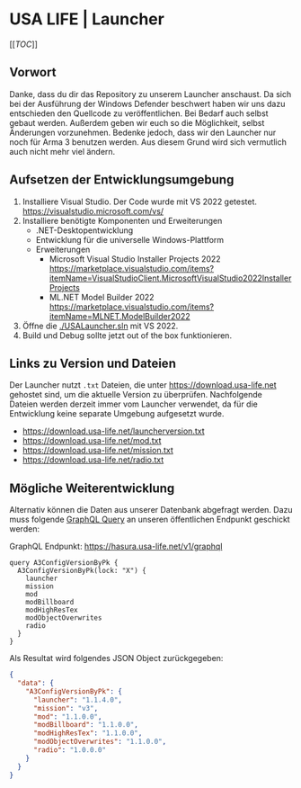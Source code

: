 # USA LIFE | Launcher

[[_TOC_]]

## Vorwort

Danke, dass du dir das Repository zu unserem Launcher anschaust. Da sich bei der Ausführung der Windows Defender beschwert haben wir uns dazu entschieden den Quellcode zu veröffentlichen. Bei Bedarf auch selbst gebaut werden. Außerdem geben wir euch so die Möglichkeit, selbst Änderungen vorzunehmen. Bedenke jedoch, dass wir den Launcher nur noch für Arma 3 benutzen werden. Aus diesem Grund wird sich vermutlich auch nicht mehr viel ändern.

## Aufsetzen der Entwicklungsumgebung

1. Installiere Visual Studio. Der Code wurde mit VS 2022 getestet.\
  <https://visualstudio.microsoft.com/vs/>
2. Installiere benötigte Komponenten und Erweiterungen
    - .NET-Desktopentwicklung
    - Entwicklung für die universelle Windows-Plattform
    - Erweiterungen
        - Microsoft Visual Studio Installer Projects 2022\
          <https://marketplace.visualstudio.com/items?itemName=VisualStudioClient.MicrosoftVisualStudio2022InstallerProjects>
        - ML.NET Model Builder 2022\
          <https://marketplace.visualstudio.com/items?itemName=MLNET.ModelBuilder2022>
3. Öffne die [./USALauncher.sln](./USALauncher.sln) mit VS 2022.
4. Build und Debug sollte jetzt out of the box funktionieren.

## Links zu Version und Dateien

Der Launcher nutzt `.txt` Dateien, die unter <https://download.usa-life.net> gehostet sind, um die aktuelle Version zu überprüfen. Nachfolgende Dateien werden derzeit immer vom Launcher verwendet, da für die Entwicklung keine separate Umgebung aufgesetzt wurde.

- <https://download.usa-life.net/launcherversion.txt>
- <https://download.usa-life.net/mod.txt>
- <https://download.usa-life.net/mission.txt>
- <https://download.usa-life.net/radio.txt>

## Mögliche Weiterentwicklung

Alternativ können die Daten aus unserer Datenbank abgefragt werden. Dazu muss folgende [GraphQL Query](https://graphql.org/) an unseren öffentlichen Endpunkt geschickt werden:

GraphQL Endpunkt: <https://hasura.usa-life.net/v1/graphql>

```gql
query A3ConfigVersionByPk {
  A3ConfigVersionByPk(lock: "X") {
    launcher
    mission
    mod
    modBillboard
    modHighResTex
    modObjectOverwrites
    radio
  }
}
```

Als Resultat wird folgendes JSON Object zurückgegeben:

```json
{
  "data": {
    "A3ConfigVersionByPk": {
      "launcher": "1.1.4.0",
      "mission": "v3",
      "mod": "1.1.0.0",
      "modBillboard": "1.1.0.0",
      "modHighResTex": "1.1.0.0",
      "modObjectOverwrites": "1.1.0.0",
      "radio": "1.0.0.0"
    }
  }
}
```
